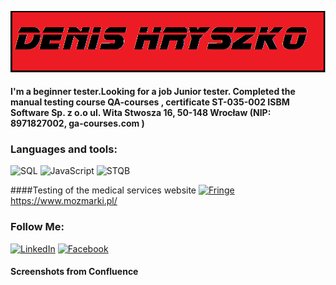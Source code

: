 [![Header](https://github.com/Denis198421/Denis198421/blob/main/assets/1.png)](https://www.linkedin.com/in/denis-hryszko-023a02254/)

 #### I'm a beginner tester.Looking for a job Junior tester. Completed the manual testing course QA-courses , certificate ST-035-002 ISBM Software Sp. z o.o ul. Wita Stwosza 16, 50-148 Wrocław (NIP: 8971827002, ga-courses.com )


### Languages and tools:
![SQL](https://img.shields.io/badge/-SQL-090909?style=for-the-badge&logo=SQL&logoColor=E9D54D)
![JavaScript](https://img.shields.io/badge/-JavaScript-090909?style=for-the-badge&logo=JavaScript&logoColor=E9D54D)
![STQB](https://img.shields.io/badge/-STQB-090909?style=for-the-badge&logo=STQB&logoColor=E9D54D)

####Testing of the medical services website
<a href="https://www.mozmarki.pl/" target="_blank"><img src="//html5book.ru/wp-content/uploads/2014/07/Fringe.jpg" alt="Fringe"></a>
https://www.mozmarki.pl/

### Follow Me:
[![LinkedIn](https://img.shields.io/badge/-LinkedIn-090909?style=for-the-badge&logo=linkedin&logoColor=007BB6)](https://www.linkedin.com/in/denis-hryszko-023a02254/)
[![Facebook](https://img.shields.io/badge/-Facebook-090909?style=for-the-badge&logo=Facebook&logoColor=1195F5)](https://www.facebook.com/profile.php?id=100011239298831/DenisHryszko)

#### Screenshots from Confluence
